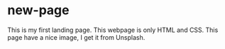# new-page
This is my first landing page. 
This webpage is only HTML and CSS.
This page have a nice image, I get it from Unsplash.
